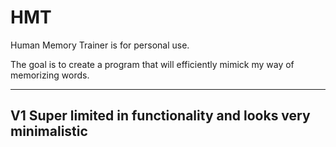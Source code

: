 # HMT
Human Memory Trainer is for personal use. 

The goal is to create a program that will efficiently mimick my way of memorizing words.

-----------------------------------------------------------
V1 
Super limited in functionality and looks very minimalistic
-----------------------------------------------------------
